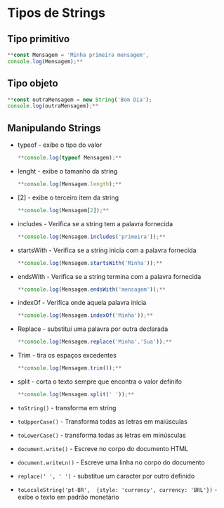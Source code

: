 # Tipos de Strings

## Tipo primitivo

```jsx
**const Mensagem = 'Minha primeira mensagem',
console.log(Mensagem);**
```

## Tipo objeto

```jsx
**const outraMensagem = new String('Bom Dia');
console.log(outraMensagem);**
```

## Manipulando Strings

- typeof - exibe o tipo do valor
  
    ```jsx
    **console.log(typeof Mensagem);**
    ```
    
- lenght - exibe o tamanho da string
  
    ```jsx
    **console.log(Mensagem.length);**
    ```
    
- [2] - exibe o terceiro item da string
  
    ```jsx
    **console.log(Mensagem[2]);**
    ```
    
- includes - Verifica se a string tem a palavra fornecida
  
    ```jsx
    **console.log(Mensagem.includes('primeira'));**
    ```
    
- startsWith - Verifica se a string inicia com a palavra fornecida
  
    ```jsx
    **console.log(Mensagem.startsWith('Minha'));**
    ```
    
- endsWith - Verifica se a string termina com a palavra fornecida
  
    ```jsx
    **console.log(Mensagem.endsWith('mensagem'));**
    ```
    
- indexOf - Verifica onde aquela palavra inicia
  
    ```jsx
    **console.log(Mensagem.indexOf('Minha'));**
    ```
    
- Replace - substitui uma palavra por outra declarada
  
    ```jsx
    **console.log(Mensagem.replace('Minha','Sua'));**
    ```
    
- Trim - tira os espaços excedentes
  
    ```jsx
    **console.log(Mensagem.trim());**
    ```
    
- split - corta o texto sempre que encontra o valor definifo
  
    ```jsx
    **console.log(Mensagem.split(' '));**
    ```
    
- `toString()` - transforma em string
- `toUpperCase()` - Transforma todas as letras em maiúsculas
- `toLowerCase()` - transforma todas as letras em minúsculas
- `document.write()` - Escreve no corpo do documento HTML
- `document.writeLn()` - Escreve uma linha no corpo do documento
- `replace(' ', ' ')` - substitue um caracter por outro definido
- `toLocaleString('pt-BR',  {style: 'currency', currency: 'BRL'})` - exibe o texto em padrão monetário